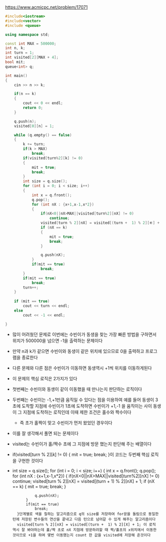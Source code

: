 https://www.acmicpc.net/problem/17071
```C++
#include<iostream>
#include<vector>
#include <queue>

using namespace std;

const int MAX = 500000;
int n, k;
int turn = 1;
int visited[2][MAX + 4];
bool mit;
queue<int> q;

int main()
{
	cin >> n >> k;

	if(n == k)
	{
		cout << 0 << endl;
		return 0;
	}

	q.push(n);
	visited[0][n] = 1;

	while (q.empty() == false)
	{
		k += turn;
		if(k > MAX)
			break;
		if(visited[turn%2][k] != 0)
		{
			mit = true;
			break;
		}
		int size = q.size();
		for (int i = 0; i < size; i++)
		{
			int x = q.front();
			q.pop();
			for (int nX : {x+1,x-1,x*2})
			{
				if(nX<0||nX>MAX||visited[turn%2][nX] != 0)
					continue;
				visited[turn % 2][nX] = visited[(turn +  1) % 2][ㅌ] + 1;
				if (nX == k)
				{
					mit = true;
					break;
				}

				q.push(nX);
			}
			if(mit == true)
				break;
		}
		if(mit == true)
			break;
		turn++;
	}
	 
	if (mit == true)
		cout << turn << endl;
	else
		cout << -1 << endl;

}
```
- 많이 어려웠던 문제로 이번에는 수빈이가 동생을 찾는 가장 빠른 방법을 구하면서 위치가 500000을 넘으면 -1을 출력하는 문제이다
- 만약 n과 k가 같으면 수빈이와 동생이 같은 위치에 있으므로 0을 출력하고 프로그램을 종료한다
- 다른 문제와 다른 점은 수빈이가 이동하면 동생역시 +1씩 위치를 이동하게된다
- 이 문제의 핵심 로직은 2가지가 있다
- 첫번째는 수빈이와 동생이 같이 이동했을 때 만나는지 판단하는 로직이다
- 두번째는 수빈이는 -1,+1만큼 움직일 수 있다는 점을 이용하여 예를 들어 동생이 3초에 도착할 지점에 수빈이가 1초에 도착하면 수빈이가 +1,-1 을 움직이는 사이 동생이 그 지점에 도착하는 로직인데 이때 제한 조건은 홀수와 짝수이다
	- 즉 초가 홀짝이 맞고 수빈이가 먼저 왔었던 경우이다
- 이를 잘 생각해서 풀면 되는 문제이다
- visited는 수빈이가 홀/짝수 초에 그 지점에 방문 했는지 판단해 주는 배열이다
- if(visited$[turn$ % 2]$[k]$ != 0)
		{
			mit = true;
			break;
		}이 코드는 두번째 핵심 로직을 구현한 것이다
- int size = q.size();
		for (int i = 0; i < size; i++)
		{
			int x = q.front();
			q.pop();
			for (int nX : {x+1,x-1,x*2})
			{
				if(nX<0||nX>MAX||visited$[turn$%2][nX] != 0)
					continue;
				visited[turn % 2][nX] = visited[(turn +  1) % 2][nX] + 1;
				if (nX == k)
				{
					mit = true;
					break;
				}

				q.push(nX);
			}
			if(mit == true)
				break;
		}단계별로 색을 칠하는 알고리즘으로 q의 size를 저장하여 for문을 돌림으로 동일한 턴에 저장된 변수들의 연산을 끝내고 다음 턴으로 넘어갈 수 있게 해주는 알고리즘이다
		visited[turn % 2][nX] = visited[(turn +  1) % 2][X] + 1; 이 로직 역시 잘 봐야하는데 홀/짝 초로 nX 지점에 방문하려할 때 짝/홀초의 x위치에서 이동한 것이므로 +1을 하여 몇번 이동했는지 count 한 값을 visited에 저장해 준것이다
